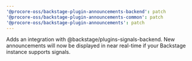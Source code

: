 ```yaml
---
'@procore-oss/backstage-plugin-announcements-backend': patch
'@procore-oss/backstage-plugin-announcements-common': patch
'@procore-oss/backstage-plugin-announcements': patch
---
```


Adds an integration with @backstage/plugins-signals-backend. New announcements will now be displayed in near real-time if your Backstage instance supports signals.
